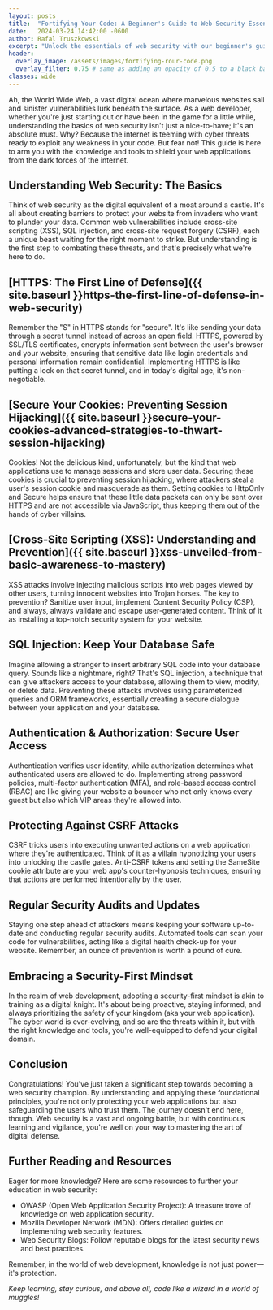 ```yaml
---
layout: posts
title:  "Fortifying Your Code: A Beginner's Guide to Web Security Essentials"
date:   2024-03-24 14:42:00 -0600
author: Rafal Truszkowski
excerpt: "Unlock the essentials of web security with our beginner's guide. Discover key practices to protect your web applications from threats like XSS, SQL injection, and more, with practical tips for junior to mid-level developers."
header:
  overlay_image: /assets/images/fortifying-rour-code.png
  overlay_filter: 0.75 # same as adding an opacity of 0.5 to a black background
classes: wide
---
```

Ah, the World Wide Web, a vast digital ocean where marvelous websites sail and sinister vulnerabilities lurk beneath the surface. As a web developer, whether you're just starting out or have been in the game for a little while, understanding the basics of web security isn't just a nice-to-have; it's an absolute must. Why? Because the internet is teeming with cyber threats ready to exploit any weakness in your code. But fear not! This guide is here to arm you with the knowledge and tools to shield your web applications from the dark forces of the internet.

## Understanding Web Security: The Basics
Think of web security as the digital equivalent of a moat around a castle. It's all about creating barriers to protect your website from invaders who want to plunder your data. Common web vulnerabilities include cross-site scripting (XSS), SQL injection, and cross-site request forgery (CSRF), each a unique beast waiting for the right moment to strike. But understanding is the first step to combating these threats, and that's precisely what we're here to do.

## [HTTPS: The First Line of Defense]({{ site.baseurl }}https-the-first-line-of-defense-in-web-security)
Remember the "S" in HTTPS stands for "secure". It's like sending your data through a secret tunnel instead of across an open field. HTTPS, powered by SSL/TLS certificates, encrypts information sent between the user's browser and your website, ensuring that sensitive data like login credentials and personal information remain confidential. Implementing HTTPS is like putting a lock on that secret tunnel, and in today's digital age, it's non-negotiable.

## [Secure Your Cookies: Preventing Session Hijacking]({{ site.baseurl }}secure-your-cookies-advanced-strategies-to-thwart-session-hijacking)
Cookies! Not the delicious kind, unfortunately, but the kind that web applications use to manage sessions and store user data. Securing these cookies is crucial to preventing session hijacking, where attackers steal a user's session cookie and masquerade as them. Setting cookies to HttpOnly and Secure helps ensure that these little data packets can only be sent over HTTPS and are not accessible via JavaScript, thus keeping them out of the hands of cyber villains.

## [Cross-Site Scripting (XSS): Understanding and Prevention]({{ site.baseurl }}xss-unveiled-from-basic-awareness-to-mastery)
XSS attacks involve injecting malicious scripts into web pages viewed by other users, turning innocent websites into Trojan horses. The key to prevention? Sanitize user input, implement Content Security Policy (CSP), and always, always validate and escape user-generated content. Think of it as installing a top-notch security system for your website.

## SQL Injection: Keep Your Database Safe
Imagine allowing a stranger to insert arbitrary SQL code into your database query. Sounds like a nightmare, right? That's SQL injection, a technique that can give attackers access to your database, allowing them to view, modify, or delete data. Preventing these attacks involves using parameterized queries and ORM frameworks, essentially creating a secure dialogue between your application and your database.

## Authentication & Authorization: Secure User Access
Authentication verifies user identity, while authorization determines what authenticated users are allowed to do. Implementing strong password policies, multi-factor authentication (MFA), and role-based access control (RBAC) are like giving your website a bouncer who not only knows every guest but also which VIP areas they're allowed into.

## Protecting Against CSRF Attacks
CSRF tricks users into executing unwanted actions on a web application where they're authenticated. Think of it as a villain hypnotizing your users into unlocking the castle gates. Anti-CSRF tokens and setting the SameSite cookie attribute are your web app's counter-hypnosis techniques, ensuring that actions are performed intentionally by the user.

## Regular Security Audits and Updates
Staying one step ahead of attackers means keeping your software up-to-date and conducting regular security audits. Automated tools can scan your code for vulnerabilities, acting like a digital health check-up for your website. Remember, an ounce of prevention is worth a pound of cure.

## Embracing a Security-First Mindset
In the realm of web development, adopting a security-first mindset is akin to training as a digital knight. It's about being proactive, staying informed, and always prioritizing the safety of your kingdom (aka your web application). The cyber world is ever-evolving, and so are the threats within it, but with the right knowledge and tools, you're well-equipped to defend your digital domain.

## Conclusion
Congratulations! You've just taken a significant step towards becoming a web security champion. By understanding and applying these foundational principles, you're not only protecting your web applications but also safeguarding the users who trust them. The journey doesn't end here, though. Web security is a vast and ongoing battle, but with continuous learning and vigilance, you're well on your way to mastering the art of digital defense.

## Further Reading and Resources
Eager for more knowledge? Here are some resources to further your education in web security:
- OWASP (Open Web Application Security Project): A treasure trove of knowledge on web application security.
- Mozilla Developer Network (MDN): Offers detailed guides on implementing web security features.
- Web Security Blogs: Follow reputable blogs for the latest security news and best practices.

Remember, in the world of web development, knowledge is not just power—it's protection.

_Keep learning, stay curious, and above all, code like a wizard in a world of muggles!_